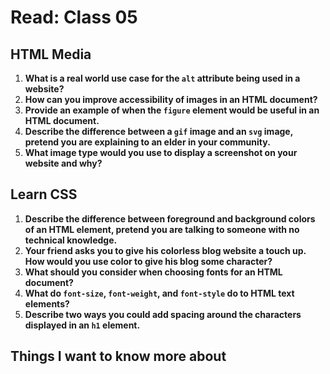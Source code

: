# Read: Class 05

## HTML Media

1. **What is a real world use case for the `alt` attribute being used in a website?**
2. **How can you improve accessibility of images in an HTML document?**
3. **Provide an example of when the `figure` element would be useful in an HTML document.**
4. **Describe the difference between a `gif` image and an `svg` image, pretend you are explaining to an elder in your community.**
5. **What image type would you use to display a screenshot on your website and why?**

## Learn CSS

1. **Describe the difference between foreground and background colors of an HTML element, pretend you are talking to someone with no technical knowledge.**
2. **Your friend asks you to give his colorless blog website a touch up. How would you use color to give his blog some character?**
3. **What should you consider when choosing fonts for an HTML document?**
4. **What do `font-size`, `font-weight`, and `font-style` do to HTML text elements?**
5. **Describe two ways you could add spacing around the characters displayed in an `h1` element.**


## Things I want to know more about
